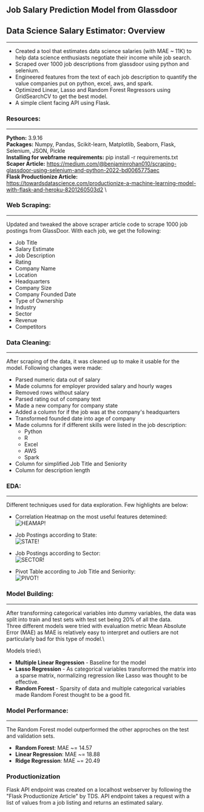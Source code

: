 ## Job Salary Prediction Model from Glassdoor

## Data Science Salary Estimator: Overview
---
* Created a tool that estimates data science salaries (with MAE ~ 11K) to help data science enthusiasts negotiate their income while job search.
* Scraped over 1000 job descriptions from glassdoor using python and selenium.
* Engineered features from the text of each job description to quantify the value companies put on python, excel, aws, and spark.
* Optimized Linear, Lasso and Random Forest Regressors using GridSearchCV to get the best model.
* A simple client facing API using Flask.

### Resources:
---
**Python:** 3.9.16\
**Packages:** Numpy, Pandas, Scikit-learn, Matplotlib, Seaborn, Flask, Selenium, JSON, Pickle\
**Installing for webframe requirements:** pip install -r requirements.txt\
**Scaper Article:** https://medium.com/@benjaminrohan010/scraping-glassdoor-using-selenium-and-python-2022-bd0065775aec \
**Flask Productionize Article:** https://towardsdatascience.com/productionize-a-machine-learning-model-with-flask-and-heroku-8201260503d2 \

### Web Scraping:
---
Updated and tweaked the above scraper article code to scrape 1000 job postings from GlassDoor. With each job, we get the following:
* Job Title
* Salary Estimate
* Job Description
* Rating
* Company Name
* Location
* Headquarters
* Company Size
* Company Founded Date
* Type of Ownership
* Industry
* Sector
* Revenue
* Competitors

### Data Cleaning:
---
After scraping of the data, it was cleaned up to make it usable for the model. Following changes were made:
* Parsed numeric data out of salary
* Made columns for employer provided salary and hourly wages
* Removed rows without salary
* Parsed rating out of company text
* Made a new company for company state
* Added a column for if the job was at the company's headquarters
* Transformed founded date into age of company
* Made columns for if different skills were listed in the job description:
    + Python
    + R
    + Excel
    + AWS
    + Spark
* Column for simplified Job Title and Seniority
* Column for description length

### EDA:
---
Different techniques used for data exploration. Few highlights are below:

* Correlation Heatmap on the most useful features detemined:\
![HEAMAP!](heatmap.png)

* Job Postings according to State:\
![STATE!](state.png)

* Job Postings according to Sector:\
![SECTOR!](sector.png)

* Pivot Table according to Job Title and Seniority:\
![PIVOT!](pivot.png)

### Model Building:
---
After transforming categorical variables into dummy variables, the data was split into train and test sets with test set being 20% of all the data.\
Three different models were tried with evaluation metric Mean Absolute Error (MAE) as MAE is relatively easy to interpret and outliers are not particularly bad for this type of model.\

Models tried:\
* **Multiple Linear Regression** - Baseline for the model
* **Lasso Regression** - As categorical variables transformed the matrix into a sparse matrix, normalizing regression like Lasso was thought to be effective.
* **Random Forest** - Sparsity of data and multiple categorical variables made Random Forest thought to be a good fit.

### Model Performance:
---
The Random Forest model outperformed the other approches on the test and validation sets.

* **Random Forest**: MAE ~= 14.57
* **Linear Regression**: MAE ~= 18.88
* **Ridge Regression**: MAE ~= 20.49

### Productionization
Flask API endpoint was created on a localhost webserver by following the "Flask Productionize Article" by TDS. API endpoint takes a request with a list of values from a job listing and returns an estimated salary.









